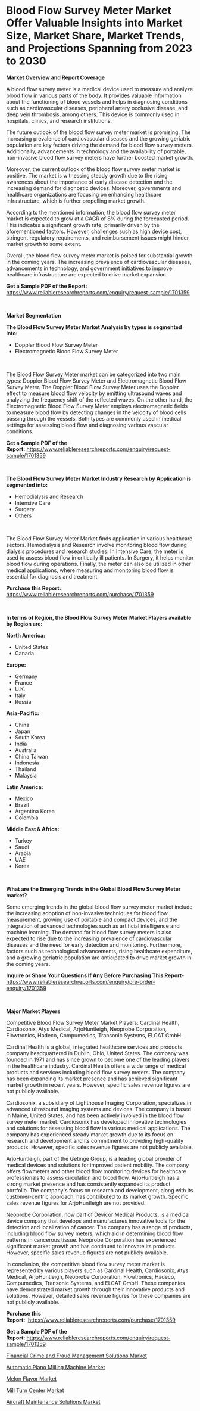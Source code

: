 <p><h1>Blood Flow Survey Meter Market Offer Valuable Insights into Market Size, Market Share, Market Trends, and Projections Spanning from 2023 to 2030</h1></p><p><strong>Market Overview and Report Coverage</strong></p>
<p><p>A blood flow survey meter is a medical device used to measure and analyze blood flow in various parts of the body. It provides valuable information about the functioning of blood vessels and helps in diagnosing conditions such as cardiovascular diseases, peripheral artery occlusive disease, and deep vein thrombosis, among others. This device is commonly used in hospitals, clinics, and research institutions.</p><p>The future outlook of the blood flow survey meter market is promising. The increasing prevalence of cardiovascular diseases and the growing geriatric population are key factors driving the demand for blood flow survey meters. Additionally, advancements in technology and the availability of portable, non-invasive blood flow survey meters have further boosted market growth.</p><p>Moreover, the current outlook of the blood flow survey meter market is positive. The market is witnessing steady growth due to the rising awareness about the importance of early disease detection and the increasing demand for diagnostic devices. Moreover, governments and healthcare organizations are focusing on enhancing healthcare infrastructure, which is further propelling market growth.</p><p>According to the mentioned information, the blood flow survey meter market is expected to grow at a CAGR of 8% during the forecasted period. This indicates a significant growth rate, primarily driven by the aforementioned factors. However, challenges such as high device cost, stringent regulatory requirements, and reimbursement issues might hinder market growth to some extent.</p><p>Overall, the blood flow survey meter market is poised for substantial growth in the coming years. The increasing prevalence of cardiovascular diseases, advancements in technology, and government initiatives to improve healthcare infrastructure are expected to drive market expansion.</p></p>
<p><strong>Get a Sample PDF of the Report:</strong> <a href="https://www.reliableresearchreports.com/enquiry/request-sample/1701359">https://www.reliableresearchreports.com/enquiry/request-sample/1701359</a></p>
<p>&nbsp;</p>
<p><strong>Market Segmentation</strong></p>
<p><strong>The Blood Flow Survey Meter Market Analysis by types is segmented into:</strong></p>
<p><ul><li>Doppler Blood Flow Survey Meter</li><li>Electromagnetic Blood Flow Survey Meter</li></ul></p>
<p>&nbsp;</p>
<p><p>The Blood Flow Survey Meter market can be categorized into two main types: Doppler Blood Flow Survey Meter and Electromagnetic Blood Flow Survey Meter. The Doppler Blood Flow Survey Meter uses the Doppler effect to measure blood flow velocity by emitting ultrasound waves and analyzing the frequency shift of the reflected waves. On the other hand, the Electromagnetic Blood Flow Survey Meter employs electromagnetic fields to measure blood flow by detecting changes in the velocity of blood cells passing through the vessels. Both types are commonly used in medical settings for assessing blood flow and diagnosing various vascular conditions.</p></p>
<p><strong>Get a Sample PDF of the Report:</strong>&nbsp;<a href="https://www.reliableresearchreports.com/enquiry/request-sample/1701359">https://www.reliableresearchreports.com/enquiry/request-sample/1701359</a></p>
<p>&nbsp;</p>
<p><strong>The Blood Flow Survey Meter Market Industry Research by Application is segmented into:</strong></p>
<p><ul><li>Hemodialysis and Research</li><li>Intensive Care</li><li>Surgery</li><li>Others</li></ul></p>
<p>&nbsp;</p>
<p><p>The Blood Flow Survey Meter Market finds application in various healthcare sectors. Hemodialysis and Research involve monitoring blood flow during dialysis procedures and research studies. In Intensive Care, the meter is used to assess blood flow in critically ill patients. In Surgery, it helps monitor blood flow during operations. Finally, the meter can also be utilized in other medical applications, where measuring and monitoring blood flow is essential for diagnosis and treatment.</p></p>
<p><strong>Purchase this Report:</strong>&nbsp; <a href="https://www.reliableresearchreports.com/purchase/1701359">https://www.reliableresearchreports.com/purchase/1701359</a></p>
<p>&nbsp;</p>
<p><strong>In terms of Region, the Blood Flow Survey Meter Market Players available by Region are:</strong></p>
<p>
    <p> <strong> North America: </strong>
        <ul>
            <li>United States</li>
            <li>Canada</li>
        </ul>
        </p> 
    <p> <strong> Europe: </strong>
        <ul>
            <li>Germany</li>
            <li>France</li>
            <li>U.K.</li>
            <li>Italy</li>
            <li>Russia</li>
        </ul>
        </p> 
    <p> <strong> Asia-Pacific: </strong>
        <ul>
            <li>China</li>
            <li>Japan</li>
            <li>South Korea</li>
            <li>India</li>
            <li>Australia</li>
            <li>China Taiwan</li>
            <li>Indonesia</li>
            <li>Thailand</li>
            <li>Malaysia</li>
        </ul>
        </p> 
    <p> <strong> Latin America: </strong>
        <ul>
            <li>Mexico</li>
            <li>Brazil</li>
            <li>Argentina Korea</li>
            <li>Colombia</li>
        </ul>
        </p> 
    <p> <strong> Middle East & Africa: </strong>
        <ul>
            <li>Turkey</li>
            <li>Saudi</li>
            <li>Arabia</li>
            <li>UAE</li>
            <li>Korea</li>
        </ul>
    </p>
    </p>
<p>&nbsp;</p>
<p><strong>What are the Emerging Trends in the Global Blood Flow Survey Meter market?</strong></p>
<p><p>Some emerging trends in the global blood flow survey meter market include the increasing adoption of non-invasive techniques for blood flow measurement, growing use of portable and compact devices, and the integration of advanced technologies such as artificial intelligence and machine learning. The demand for blood flow survey meters is also expected to rise due to the increasing prevalence of cardiovascular diseases and the need for early detection and monitoring. Furthermore, factors such as technological advancements, rising healthcare expenditure, and a growing geriatric population are anticipated to drive market growth in the coming years.</p></p>
<p><strong>Inquire or Share Your Questions If Any Before Purchasing This Report</strong>- <a href="https://www.reliableresearchreports.com/enquiry/pre-order-enquiry/1701359">https://www.reliableresearchreports.com/enquiry/pre-order-enquiry/1701359</a></p>
<p>&nbsp;</p>
<p><strong>Major Market Players</strong></p>
<p><p>Competitive Blood Flow Survey Meter Market Players: Cardinal Health, Cardiosonix, Atys Medical, ArjoHuntleigh, Neoprobe Corporation, Flowtronics, Hadeco, Compumedics, Transonic Systems, ELCAT GmbH.</p><p>Cardinal Health is a global, integrated healthcare services and products company headquartered in Dublin, Ohio, United States. The company was founded in 1971 and has since grown to become one of the leading players in the healthcare industry. Cardinal Health offers a wide range of medical products and services including blood flow survey meters. The company has been expanding its market presence and has achieved significant market growth in recent years. However, specific sales revenue figures are not publicly available.</p><p>Cardiosonix, a subsidiary of Lighthouse Imaging Corporation, specializes in advanced ultrasound imaging systems and devices. The company is based in Maine, United States, and has been actively involved in the blood flow survey meter market. Cardiosonix has developed innovative technologies and solutions for assessing blood flow in various medical applications. The company has experienced steady market growth due to its focus on research and development and its commitment to providing high-quality products. However, specific sales revenue figures are not publicly available.</p><p>ArjoHuntleigh, part of the Getinge Group, is a leading global provider of medical devices and solutions for improved patient mobility. The company offers flowmeters and other blood flow monitoring devices for healthcare professionals to assess circulation and blood flow. ArjoHuntleigh has a strong market presence and has consistently expanded its product portfolio. The company's focus on research and development, along with its customer-centric approach, has contributed to its market growth. Specific sales revenue figures for ArjoHuntleigh are not provided.</p><p>Neoprobe Corporation, now part of Devicor Medical Products, is a medical device company that develops and manufactures innovative tools for the detection and localization of cancer. The company has a range of products, including blood flow survey meters, which aid in determining blood flow patterns in cancerous tissue. Neoprobe Corporation has experienced significant market growth and has continued to innovate its products. However, specific sales revenue figures are not publicly available.</p><p>In conclusion, the competitive blood flow survey meter market is represented by various players such as Cardinal Health, Cardiosonix, Atys Medical, ArjoHuntleigh, Neoprobe Corporation, Flowtronics, Hadeco, Compumedics, Transonic Systems, and ELCAT GmbH. These companies have demonstrated market growth through their innovative products and solutions. However, detailed sales revenue figures for these companies are not publicly available.</p></p>
<p><strong>Purchase this Report:</strong>&nbsp;&nbsp;<a href="https://www.reliableresearchreports.com/purchase/1701359">https://www.reliableresearchreports.com/purchase/1701359</a></p>
<p></p>
<p><strong>Get a Sample PDF of the Report:</strong>&nbsp;<a href="https://www.reliableresearchreports.com/enquiry/request-sample/1701359">https://www.reliableresearchreports.com/enquiry/request-sample/1701359</a></p>
<p><p><a href="https://github.com/WillieWoodard/Market-Research-Report-List-1/blob/main/financial-crime-and-fraud-management-solutions-market.md">Financial Crime and Fraud Management Solutions Market</a></p><p><a href="https://medium.com/@yuvicharp23/automatic-plano-milling-machine-market-the-key-to-successful-business-strategy-forecast-till-2030-e89de0ff8692">Automatic Plano Milling Machine Market</a></p><p><a href="https://github.com/PeterParrish5/Market-Research-Report-List-1/blob/main/melon-flavor-market.md">Melon Flavor Market</a></p><p><a href="https://medium.com/@kartik.reportprime/mill-turn-center-market-share-evolution-and-market-growth-trends-2023-2030-0bb54f022d24">Mill Turn Center Market</a></p><p><a href="https://www.linkedin.com/pulse/aircraft-maintenance-solutions-market-research-report-unlocks-wuf0e/">Aircraft Maintenance Solutions Market</a></p></p>